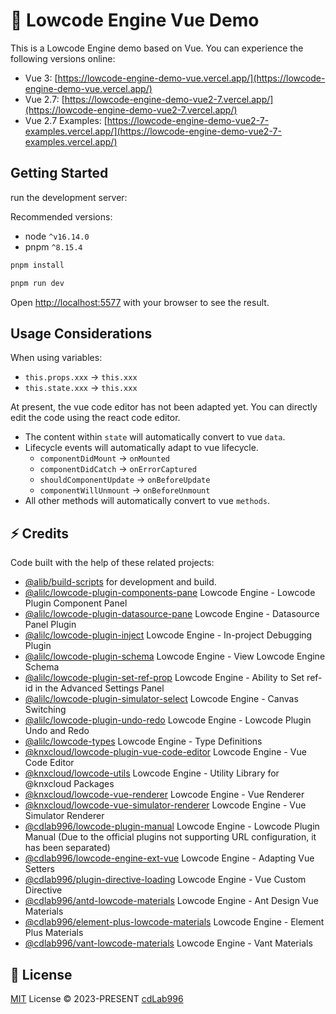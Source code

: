 # 🚀 Lowcode Engine Vue Demo

This is a Lowcode Engine demo based on Vue. You can experience the following versions online:

- Vue 3: [https://lowcode-engine-demo-vue.vercel.app/](https://lowcode-engine-demo-vue.vercel.app/)
- Vue 2.7: [https://lowcode-engine-demo-vue2-7.vercel.app/](https://lowcode-engine-demo-vue2-7.vercel.app/)
- Vue 2.7 Examples: [https://lowcode-engine-demo-vue2-7-examples.vercel.app/](https://lowcode-engine-demo-vue2-7-examples.vercel.app/)

## Getting Started

run the development server:

Recommended versions:

- node `^v16.14.0`
- pnpm `^8.15.4`

```bash
pnpm install

pnpm run dev
```

Open [http://localhost:5577](http://localhost:5577) with your browser to see the result.

## Usage Considerations

When using variables:

- `this.props.xxx` -> `this.xxx`
- `this.state.xxx` -> `this.xxx`

At present, the vue code editor has not been adapted yet. You can directly edit the code using the react code editor.

- The content within `state` will automatically convert to vue `data`.
- Lifecycle events will automatically adapt to vue lifecycle.
  - `componentDidMount` -> `onMounted`
  - `componentDidCatch` -> `onErrorCaptured`
  - `shouldComponentUpdate` -> `onBeforeUpdate`
  - `componentWillUnmount` -> `onBeforeUnmount`
- All other methods will automatically convert to vue `methods`.

## ⚡ Credits

Code built with the help of these related projects:

- [@alib/build-scripts](https://github.com/ice-lab/build-scripts) for development and build.
- [@alilc/lowcode-plugin-components-pane](https://github.com/alibaba/lowcode-plugins/tree/main/packages/plugin-components-pane) Lowcode Engine - Lowcode Plugin Component Panel
- [@alilc/lowcode-plugin-datasource-pane](https://github.com/alibaba/lowcode-plugins/tree/main/packages/plugin-datasource-pane) Lowcode Engine - Datasource Panel Plugin
- [@alilc/lowcode-plugin-inject](https://github.com/alibaba/lowcode-tools/tree/main/packages/lowcode-plugin-inject) Lowcode Engine - In-project Debugging Plugin
- [@alilc/lowcode-plugin-schema](https://github.com/alibaba/lowcode-plugins/tree/main/packages/plugin-schema) Lowcode Engine - View Lowcode Engine Schema
- [@alilc/lowcode-plugin-set-ref-prop](https://github.com/alibaba/lowcode-plugins/tree/main/packages/plugin-set-ref-prop) Lowcode Engine - Ability to Set ref-id in the Advanced Settings Panel
- [@alilc/lowcode-plugin-simulator-select](https://github.com/alibaba/lowcode-plugins/tree/main/packages/plugin-simulator-size) Lowcode Engine - Canvas Switching
- [@alilc/lowcode-plugin-undo-redo](https://github.com/alibaba/lowcode-plugins/tree/main/packages/plugin-undo-redo) Lowcode Engine - Lowcode Plugin Undo and Redo
- [@alilc/lowcode-types](https://github.com/alibaba/lowcode-engine/tree/main/packages/types) Lowcode Engine - Type Definitions
- [@knxcloud/lowcode-plugin-vue-code-editor](https://github.com/KNXCloud/lowcode-engine-plugins/tree/main/packages/plugin-vue-code-editor) Lowcode Engine - Vue Code Editor
- [@knxcloud/lowcode-utils](https://github.com/KNXCloud/lowcode-engine-vue/tree/main/packages/utils) Lowcode Engine - Utility Library for @knxcloud Packages
- [@knxcloud/lowcode-vue-renderer](https://github.com/KNXCloud/lowcode-engine-vue/tree/main/packages/vue-renderer) Lowcode Engine - Vue Renderer
- [@knxcloud/lowcode-vue-simulator-renderer](https://github.com/KNXCloud/lowcode-engine-vue/tree/main/packages/vue-simulator-renderer) Lowcode Engine - Vue Simulator Renderer
- [@cdlab996/lowcode-plugin-manual](https://github.com/cdlab996/lowcode-plugin-manual) Lowcode Engine - Lowcode Plugin Manual (Due to the official plugins not supporting URL configuration, it has been separated)
- [@cdlab996/lowcode-engine-ext-vue](https://github.com/cdlab996/lowcode-engine-ext-vue) Lowcode Engine - Adapting Vue Setters
- [@cdlab996/plugin-directive-loading](https://github.com/cdlab996/plugin-directive-loading) Lowcode Engine - Vue Custom Directive
- [@cdlab996/antd-lowcode-materials](https://github.com/cdLab996/lowcode-engine-materials-vue/tree/main/packages/ant-design-vue) Lowcode Engine - Ant Design Vue Materials
- [@cdlab996/element-plus-lowcode-materials](https://github.com/cdLab996/lowcode-engine-materials-vue/tree/main/packages/element-plus) Lowcode Engine - Element Plus Materials
- [@cdlab996/vant-lowcode-materials](https://github.com/cdLab996/lowcode-engine-materials-vue/tree/main/packages/vant) Lowcode Engine - Vant Materials

## 📜 License

[MIT](./LICENSE) License &copy; 2023-PRESENT [cdLab996](https://github.com/cdLab996)
